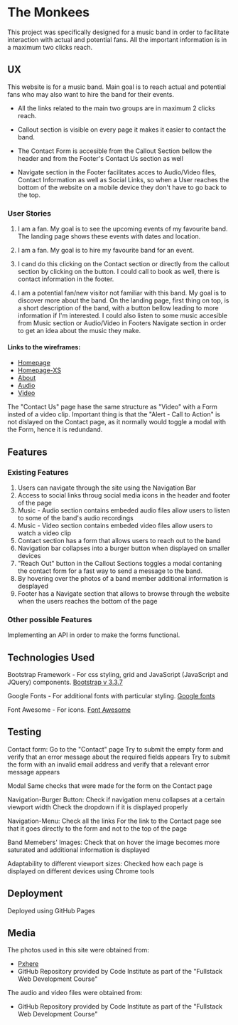 # The Monkees

This project was specifically designed for a music band in order
to facilitate interaction with actual and potential fans. All the
important information is in a maximum two clicks reach.


## UX
This website is for a music band. Main goal is to reach actual and potential fans who may also want to hire the band for their events.

* All the links related to the main two groups are in maximum 2 clicks reach. 

* Callout section is visible on every page it makes it easier to contact the band.

* The Contact Form is accesible from the Callout Section bellow the header and from the Footer's Contact Us section as well 

* Navigate section in the Footer facilitates acces to Audio/Video files, Contact Information as well as Social Links, 
  so when a User reaches the bottom of the website on a mobile device they don't have to go back to the top.

### User Stories
1. I am a fan. My goal is to see the upcoming events of my favourite band. The landing page shows these events with dates and location. 
   
2. I am a fan. My goal is to hire my favourite band for an event. 
3. I cand do this clicking on the Contact section or directly from the callout section 
   by clicking on the button. I could call to book as well, there is contact information in the footer.
 
3. I am a potential fan/new visitor not familiar with this band. My goal is to discover more about the band. On the landing page, first thing on top, is a short description of the band, with a button bellow leading to more information if I'm interested.
   I could also listen to some music accesible from Music section or Audio/Video in Footers Navigate section in order to get an idea about the music they make.

#### Links to the wireframes:
* [Homepage](https://www.dropbox.com/s/2xmr8v16d1uazp0/home-themonkees.png?dl=0)
* [Homepage-XS](https://www.dropbox.com/s/xy9bdangthncj5s/themonkees-home-xs.png?dl=0)
* [About](https://www.dropbox.com/s/0xfr8awv40fzgyt/about-themonkees.png?dl=0) 
* [Audio](https://www.dropbox.com/s/10tghe8mr7mu6im/audio-themonkees.png?dl=0)
* [Video](https://www.dropbox.com/s/xu40hl056njza01/video-themonkees.png?dl=0)

The "Contact Us" page hase the same structure as "Video"
with a Form insted of a video clip. 
Important thing is that the "Alert - Call to Action" is not dislayed on the Contact page,
as it normally would toggle a modal with the Form, hence it is redundand.


## Features


### Existing Features
1. Users can navigate through the site using the Navigation Bar
2. Access to social links throug social media icons in the header and footer of the page
3. Music - Audio section contains embeded audio files allow users to listen to some of the band's audio recordings
4. Music - Video section contains embeded video files allow users to watch a video clip
5. Contact section has a form that allows users to reach out to the band 
6. Navigation bar collapses into a burger button when displayed on smaller devices
7. "Reach Out" button in the Callout Sections toggles a modal contaning the contact form for a fast way to send a message to the band.
8. By hovering over the photos of a band member additional information is desplayed
9. Footer has a Navigate section that allows to browse through the website when the users reaches the bottom of the page
 
### Other possible Features 

Implementing an API in order to make the forms functional. 


## Technologies Used

Bootstrap Framework - For css styling, grid and JavaScript (JavaScript and JQuery) components.
[Bootstrap v 3.3.7](https://getbootstrap.com/docs/3.3/)

Google Fonts - For additional fonts with particular styling.
[Google fonts](https://fonts.google.com/)

Font Awesome - For icons.
[Font Awesome](https://fontawesome.com/free)

## Testing

Contact form:
Go to the "Contact" page
Try to submit the empty form and verify that an error message about the required fields appears
Try to submit the form with an invalid email address and verify that a relevant error message appears

Modal
Same checks that were made for the form on the Contact page

Navigation-Burger Button:
Check if navigation menu collapses at a certain viewport width
Check the dropdown if it is displayed properly

Navigation-Menu:
Check all the links
For the link to the Contact page see that it goes directly to the form and not to the top of the page

Band Memebers' Images:
Check that on hover the image becomes more saturated and additional information is displayed

Adaptability to different viewport sizes:
Checked how each page is displayed on different devices using Chrome tools


## Deployment

Deployed using GitHub Pages 

## Media
The photos used in this site were obtained from:
* [Pxhere](https://pxhere.com/)
* GitHub Repository provided by Code Institute as part of the "Fullstack Web Development Course"

The audio and video files were obtained from:
* GitHub Repository provided by Code Institute as part of the "Fullstack Web Development Course"

